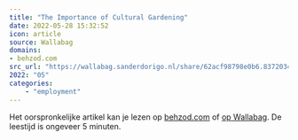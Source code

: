 ```yaml
---
title: "The Importance of Cultural Gardening"
date: 2022-05-28 15:32:52
icon: article
source: Wallabag
domains:
- behzod.com
src_url: "https://wallabag.sanderdorigo.nl/share/62acf98798e0b6.83720349"
2022: "05"
categories:
    - "employment"
---
```

Het oorspronkelijke artikel kan je lezen op [behzod.com](https://behzod.com/organizations-as-ecosystems/the-importance-of-cultural-gardening) of [op Wallabag](https://wallabag.sanderdorigo.nl/share/62acf98798e0b6.83720349). De leestijd is ongeveer 5 minuten.